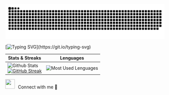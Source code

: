 ![snake](/res/github-contribution-grid-snake.svg)

[![Typing SVG](https://readme-typing-svg.demolab.com?font=Fira+Code&duration=2000&pause=500&color=F76603&vCenter=true&width=435&lines=I'm+Vict;I'm+a+FullStack+developer.;Studying+at+IES+Castelar+in+Badajoz.)](https://git.io/typing-svg)

| Stats & Streaks | Lenguages |
|---|---|
| ![Github Stats](https://github-readme-stats.vercel.app/api?username=vellarinovictor&theme=dark&show_icons=true&count_private=true) <br> [![GitHub Streak](https://github-readme-streak-stats.herokuapp.com?user=vellarinovictor&theme=tokyonight)](https://git.io/streak-stats) | ![Most Used Lenguages](https://github-readme-stats-anuraghazra1.vercel.app/api/top-langs/?username=vellarinovictor&theme=dark&hide_border=false&no-bg=true&no-frame=true) |





















<img src="https://media.giphy.com/media/iY8CRBdQXODJSCERIr/giphy.gif" width="30" height="30" style="margin-right: 10px;">Connect with me 🤝
